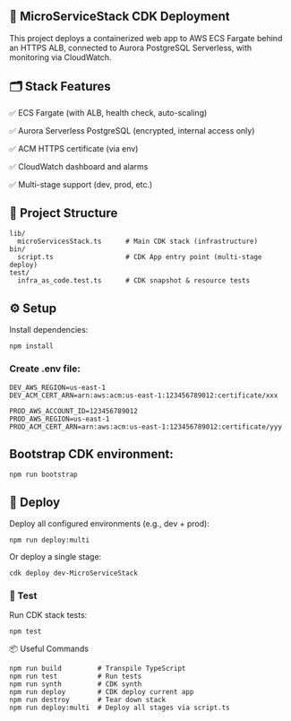 ## 🚀 MicroServiceStack CDK Deployment

This project deploys a containerized web app to AWS ECS Fargate behind an HTTPS ALB, connected to Aurora PostgreSQL Serverless, with monitoring via CloudWatch.

## 🗂️ Stack Features

✅ ECS Fargate (with ALB, health check, auto-scaling)

✅ Aurora Serverless PostgreSQL (encrypted, internal access only)

✅ ACM HTTPS certificate (via env)

✅ CloudWatch dashboard and alarms

✅ Multi-stage support (dev, prod, etc.)

## 📁 Project Structure

```
lib/
  microServicesStack.ts      # Main CDK stack (infrastructure)
bin/
  script.ts                  # CDK App entry point (multi-stage deploy)
test/
  infra_as_code.test.ts      # CDK snapshot & resource tests
```

## ⚙️ Setup

Install dependencies:

```node
npm install
```

### Create .env file:

```DEV_AWS_ACCOUNT_ID=123456789012
DEV_AWS_REGION=us-east-1
DEV_ACM_CERT_ARN=arn:aws:acm:us-east-1:123456789012:certificate/xxx

PROD_AWS_ACCOUNT_ID=123456789012
PROD_AWS_REGION=us-east-1
PROD_ACM_CERT_ARN=arn:aws:acm:us-east-1:123456789012:certificate/yyy
```

## Bootstrap CDK environment:

```
npm run bootstrap
```

## 🚀 Deploy

Deploy all configured environments (e.g., dev + prod):

```
npm run deploy:multi
```

Or deploy a single stage:

```
cdk deploy dev-MicroServiceStack
```

### 🧪 Test

Run CDK stack tests:

```
npm test
```

📦 Useful Commands

```
npm run build         # Transpile TypeScript
npm run test          # Run tests
npm run synth         # CDK synth
npm run deploy        # CDK deploy current app
npm run destroy       # Tear down stack
npm run deploy:multi  # Deploy all stages via script.ts
```
